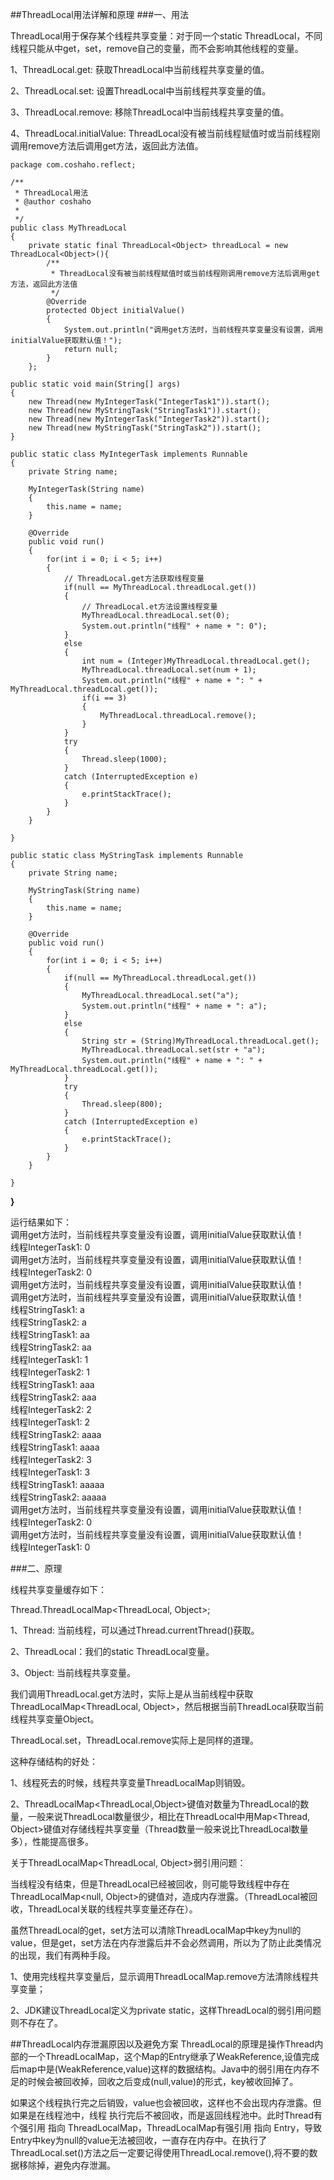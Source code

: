 ##ThreadLocal用法详解和原理
###一、用法

ThreadLocal用于保存某个线程共享变量：对于同一个static ThreadLocal，不同线程只能从中get，set，remove自己的变量，而不会影响其他线程的变量。

1、ThreadLocal.get: 获取ThreadLocal中当前线程共享变量的值。

2、ThreadLocal.set: 设置ThreadLocal中当前线程共享变量的值。

3、ThreadLocal.remove: 移除ThreadLocal中当前线程共享变量的值。

4、ThreadLocal.initialValue: ThreadLocal没有被当前线程赋值时或当前线程刚调用remove方法后调用get方法，返回此方法值。
	
	package com.coshaho.reflect;
	 
	/**
	 * ThreadLocal用法
	 * @author coshaho
	 *
	 */
	public class MyThreadLocal
	{
	    private static final ThreadLocal<Object> threadLocal = new ThreadLocal<Object>(){
	        /**
	         * ThreadLocal没有被当前线程赋值时或当前线程刚调用remove方法后调用get方法，返回此方法值
	         */
	        @Override
	        protected Object initialValue()
	        {
	            System.out.println("调用get方法时，当前线程共享变量没有设置，调用initialValue获取默认值！");
	            return null;
	        }
	    };
     
    public static void main(String[] args)
    {
        new Thread(new MyIntegerTask("IntegerTask1")).start();
        new Thread(new MyStringTask("StringTask1")).start();
        new Thread(new MyIntegerTask("IntegerTask2")).start();
        new Thread(new MyStringTask("StringTask2")).start();
    }
     
    public static class MyIntegerTask implements Runnable
    {
        private String name;
         
        MyIntegerTask(String name)
        {
            this.name = name;
        }
 
        @Override
        public void run()
        {
            for(int i = 0; i < 5; i++)
            {
                // ThreadLocal.get方法获取线程变量
                if(null == MyThreadLocal.threadLocal.get())
                {
                    // ThreadLocal.et方法设置线程变量
                    MyThreadLocal.threadLocal.set(0);
                    System.out.println("线程" + name + ": 0");
                }
                else
                {
                    int num = (Integer)MyThreadLocal.threadLocal.get();
                    MyThreadLocal.threadLocal.set(num + 1);
                    System.out.println("线程" + name + ": " + MyThreadLocal.threadLocal.get());
                    if(i == 3)
                    {
                        MyThreadLocal.threadLocal.remove();
                    }
                }
                try
                {
                    Thread.sleep(1000);
                }
                catch (InterruptedException e)
                {
                    e.printStackTrace();
                }
            }  
        }
         
    }
     
    public static class MyStringTask implements Runnable
    {
        private String name;
         
        MyStringTask(String name)
        {
            this.name = name;
        }
 
        @Override
        public void run()
        {
            for(int i = 0; i < 5; i++)
            {
                if(null == MyThreadLocal.threadLocal.get())
                {
                    MyThreadLocal.threadLocal.set("a");
                    System.out.println("线程" + name + ": a");
                }
                else
                {
                    String str = (String)MyThreadLocal.threadLocal.get();
                    MyThreadLocal.threadLocal.set(str + "a");
                    System.out.println("线程" + name + ": " + MyThreadLocal.threadLocal.get());
                }
                try
                {
                    Thread.sleep(800);
                }
                catch (InterruptedException e)
                {
                    e.printStackTrace();
                }
            }
        }
         
    }
<strong>}
</strong>

运行结果如下：   
调用get方法时，当前线程共享变量没有设置，调用initialValue获取默认值！   
线程IntegerTask1: 0   
调用get方法时，当前线程共享变量没有设置，调用initialValue获取默认值！  
线程IntegerTask2: 0   
调用get方法时，当前线程共享变量没有设置，调用initialValue获取默认值！  
调用get方法时，当前线程共享变量没有设置，调用initialValue获取默认值！  
线程StringTask1: a  
线程StringTask2: a  
线程StringTask1: aa  
线程StringTask2: aa  
线程IntegerTask1: 1  
线程IntegerTask2: 1  
线程StringTask1: aaa  
线程StringTask2: aaa  
线程IntegerTask2: 2  
线程IntegerTask1: 2  
线程StringTask2: aaaa  
线程StringTask1: aaaa  
线程IntegerTask2: 3  
线程IntegerTask1: 3  
线程StringTask1: aaaaa  
线程StringTask2: aaaaa  
调用get方法时，当前线程共享变量没有设置，调用initialValue获取默认值！  
线程IntegerTask2: 0  
调用get方法时，当前线程共享变量没有设置，调用initialValue获取默认值！  
线程IntegerTask1: 0  

###二、原理

线程共享变量缓存如下：

Thread.ThreadLocalMap<ThreadLocal, Object>;

1、Thread: 当前线程，可以通过Thread.currentThread()获取。

2、ThreadLocal：我们的static ThreadLocal变量。

3、Object: 当前线程共享变量。

我们调用ThreadLocal.get方法时，实际上是从当前线程中获取ThreadLocalMap<ThreadLocal, Object>，然后根据当前ThreadLocal获取当前线程共享变量Object。

ThreadLocal.set，ThreadLocal.remove实际上是同样的道理。

这种存储结构的好处：

1、线程死去的时候，线程共享变量ThreadLocalMap则销毁。

2、ThreadLocalMap<ThreadLocal,Object>键值对数量为ThreadLocal的数量，一般来说ThreadLocal数量很少，相比在ThreadLocal中用Map<Thread, Object>键值对存储线程共享变量（Thread数量一般来说比ThreadLocal数量多），性能提高很多。


关于ThreadLocalMap<ThreadLocal, Object>弱引用问题：

当线程没有结束，但是ThreadLocal已经被回收，则可能导致线程中存在ThreadLocalMap<null, Object>的键值对，造成内存泄露。（ThreadLocal被回收，ThreadLocal关联的线程共享变量还存在）。

虽然ThreadLocal的get，set方法可以清除ThreadLocalMap中key为null的value，但是get，set方法在内存泄露后并不会必然调用，所以为了防止此类情况的出现，我们有两种手段。

1、使用完线程共享变量后，显示调用ThreadLocalMap.remove方法清除线程共享变量；

2、JDK建议ThreadLocal定义为private static，这样ThreadLocal的弱引用问题则不存在了。

##ThreadLocal内存泄漏原因以及避免方案
ThreadLocal的原理是操作Thread内部的一个ThreadLocalMap，这个Map的Entry继承了WeakReference,设值完成后map中是(WeakReference,value)这样的数据结构。Java中的弱引用在内存不足的时候会被回收掉，回收之后变成(null,value)的形式，key被收回掉了。 

如果这个线程执行完之后销毁，value也会被回收，这样也不会出现内存泄露。但如果是在线程池中，线程 执行完后不被回收，而是返回线程池中。此时Thread有个强引用 指向 ThreadLocalMap，ThreadLocalMap有强引用 指向 Entry，导致Entry中key为null的value无法被回收，一直存在内存中。在执行了ThreadLocal.set()方法之后一定要记得使用ThreadLocal.remove(),将不要的数据移除掉，避免内存泄漏。


